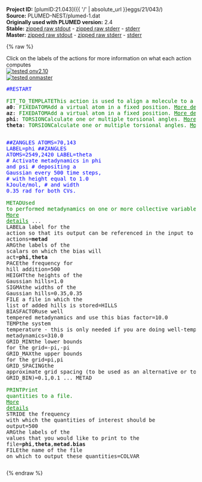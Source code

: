 **Project ID:** [plumID:21.043]({{ '/' | absolute_url }}eggs/21/043/)  
**Source:** PLUMED-NEST/plumed-1.dat  
**Originally used with PLUMED version:** 2.4  
**Stable:** [zipped raw stdout](plumed-1.dat.plumed.stdout.txt.zip) - [zipped raw stderr](plumed-1.dat.plumed.stderr.txt.zip) - [stderr](plumed-1.dat.plumed.stderr)  
**Master:** [zipped raw stdout](plumed-1.dat.plumed_master.stdout.txt.zip) - [zipped raw stderr](plumed-1.dat.plumed_master.stderr.txt.zip) - [stderr](plumed-1.dat.plumed_master.stderr)  

{% raw %}
<div class="plumedpreheader">
<div class="headerInfo" id="value_details_data/PLUMED-NEST/plumed-1.dat"> Click on the labels of the actions for more information on what each action computes </div>
<div class="containerBadge">
<div class="headerBadge"><a href="plumed-1.dat.plumed.stderr"><img src="https://img.shields.io/badge/v2.10-passing-green.svg" alt="tested onv2.10" /></a></div>
<div class="headerBadge"><a href="plumed-1.dat.plumed_master.stderr"><img src="https://img.shields.io/badge/master-passing-green.svg" alt="tested onmaster" /></a></div>
</div>
</div>
<pre class="plumedlisting">
<span style="color:blue" class="comment">#RESTART</span>
<br/><span class="plumedtooltip" style="color:green">FIT_TO_TEMPLATE<span class="right">This action is used to align a molecule to a template. <a href="https://www.plumed.org/doc-master/user-doc/html/FIT_TO_TEMPLATE" style="color:green">More details</a><i></i></span></span> <span class="plumedtooltip">REFERENCE<span class="right">a file in pdb format containing the reference structure and the atoms involved in the CV<i></i></span></span>=step5_charmm2gmx-modified.pdb
<span style="display:none;" id="data/PLUMED-NEST/plumed-1.dat">The FIT_TO_TEMPLATE action with label <b></b> calculates something</span><b name="data/PLUMED-NEST/plumed-1.data0" onclick='showPath("data/PLUMED-NEST/plumed-1.dat","data/PLUMED-NEST/plumed-1.data0","data/PLUMED-NEST/plumed-1.data0","brown")'>a0</b>: <span class="plumedtooltip" style="color:green">FIXEDATOM<span class="right">Add a virtual atom in a fixed position. <a href="https://www.plumed.org/doc-master/user-doc/html/FIXEDATOM" style="color:green">More details</a><i></i></span></span> <span class="plumedtooltip">AT<span class="right">coordinates of the virtual atom<i></i></span></span>=0,0,0
<span style="display:none;" id="data/PLUMED-NEST/plumed-1.data0">The FIXEDATOM action with label <b>a0</b> calculates something</span><b name="data/PLUMED-NEST/plumed-1.dataz" onclick='showPath("data/PLUMED-NEST/plumed-1.dat","data/PLUMED-NEST/plumed-1.dataz","data/PLUMED-NEST/plumed-1.dataz","brown")'>az</b>: <span class="plumedtooltip" style="color:green">FIXEDATOM<span class="right">Add a virtual atom in a fixed position. <a href="https://www.plumed.org/doc-master/user-doc/html/FIXEDATOM" style="color:green">More details</a><i></i></span></span> <span class="plumedtooltip">AT<span class="right">coordinates of the virtual atom<i></i></span></span>=0,0,1
<span style="display:none;" id="data/PLUMED-NEST/plumed-1.dataz">The FIXEDATOM action with label <b>az</b> calculates something</span><b name="data/PLUMED-NEST/plumed-1.datphi" onclick='showPath("data/PLUMED-NEST/plumed-1.dat","data/PLUMED-NEST/plumed-1.datphi","data/PLUMED-NEST/plumed-1.datphi","brown")'>phi</b>: <span class="plumedtooltip" style="color:green">TORSION<span class="right">Calculate one or multiple torsional angles. <a href="https://www.plumed.org/doc-master/user-doc/html/TORSION" style="color:green">More details</a><i></i></span></span> <span class="plumedtooltip">ATOMS<span class="right">the four atoms involved in the torsional angle<i></i></span></span>=70,143,<b name="data/PLUMED-NEST/plumed-1.data0">a0</b>,<b name="data/PLUMED-NEST/plumed-1.dataz">az</b>
<span style="display:none;" id="data/PLUMED-NEST/plumed-1.datphi">The TORSION action with label <b>phi</b> calculates the following quantities:<table  align="center" frame="void" width="95%" cellpadding="5%"><tr><td width="5%"><b> Quantity </b>  </td><td><b> Description </b> </td></tr><tr><td width="5%">phi.value</td><td>the TORSION involving these atoms</td></tr></table></span><b name="data/PLUMED-NEST/plumed-1.dattheta" onclick='showPath("data/PLUMED-NEST/plumed-1.dat","data/PLUMED-NEST/plumed-1.dattheta","data/PLUMED-NEST/plumed-1.dattheta","brown")'>theta</b>: <span class="plumedtooltip" style="color:green">TORSION<span class="right">Calculate one or multiple torsional angles. <a href="https://www.plumed.org/doc-master/user-doc/html/TORSION" style="color:green">More details</a><i></i></span></span> <span class="plumedtooltip">ATOMS<span class="right">the four atoms involved in the torsional angle<i></i></span></span>=2549,2420,<b name="data/PLUMED-NEST/plumed-1.data0">a0</b>,<b name="data/PLUMED-NEST/plumed-1.dataz">az</b>

<span style="color:blue" class="comment">##ZANGLES ATOMS=70,143 LABEL=phi</span>
<span style="color:blue" class="comment">##ZANGLES ATOMS=2549,2420 LABEL=theta</span>
<span style="color:blue" class="comment"># Activate metadynamics in phi and psi</span>
<span style="color:blue" class="comment"># depositing a Gaussian every 500 time steps,</span>
<span style="color:blue" class="comment"># with height equal to 1.0 kJoule/mol,</span>
<span style="color:blue" class="comment"># and width 0.35 rad for both CVs. </span>
<br/><span style="display:none;" id="data/PLUMED-NEST/plumed-1.dattheta">The TORSION action with label <b>theta</b> calculates the following quantities:<table  align="center" frame="void" width="95%" cellpadding="5%"><tr><td width="5%"><b> Quantity </b>  </td><td><b> Description </b> </td></tr><tr><td width="5%">theta.value</td><td>the TORSION involving these atoms</td></tr></table></span><span class="plumedtooltip" style="color:green">METAD<span class="right">Used to performed metadynamics on one or more collective variables. <a href="https://www.plumed.org/doc-master/user-doc/html/METAD" style="color:green">More details</a><i></i></span></span> ...
<span class="plumedtooltip">LABEL<span class="right">a label for the action so that its output can be referenced in the input to other actions<i></i></span></span>=<b name="data/PLUMED-NEST/plumed-1.datmetad" onclick='showPath("data/PLUMED-NEST/plumed-1.dat","data/PLUMED-NEST/plumed-1.datmetad","data/PLUMED-NEST/plumed-1.datmetad","brown")'>metad</b>
<span class="plumedtooltip">ARG<span class="right">the labels of the scalars on which the bias will act<i></i></span></span>=<b name="data/PLUMED-NEST/plumed-1.datphi">phi</b>,<b name="data/PLUMED-NEST/plumed-1.dattheta">theta</b>
<span class="plumedtooltip">PACE<span class="right">the frequency for hill addition<i></i></span></span>=500
<span class="plumedtooltip">HEIGHT<span class="right">the heights of the Gaussian hills<i></i></span></span>=1.0
<span class="plumedtooltip">SIGMA<span class="right">the widths of the Gaussian hills<i></i></span></span>=0.35,0.35
<span class="plumedtooltip">FILE<span class="right"> a file in which the list of added hills is stored<i></i></span></span>=HILLS
<span class="plumedtooltip">BIASFACTOR<span class="right">use well tempered metadynamics and use this bias factor<i></i></span></span>=10.0
<span class="plumedtooltip">TEMP<span class="right">the system temperature - this is only needed if you are doing well-tempered metadynamics<i></i></span></span>=310.0
<span class="plumedtooltip">GRID_MIN<span class="right">the lower bounds for the grid<i></i></span></span>=-pi,-pi
<span class="plumedtooltip">GRID_MAX<span class="right">the upper bounds for the grid<i></i></span></span>=pi,pi
<span class="plumedtooltip">GRID_SPACING<span class="right">the approximate grid spacing (to be used as an alternative or together with GRID_BIN)<i></i></span></span>=0.1,0.1
... METAD
<br/><span style="display:none;" id="data/PLUMED-NEST/plumed-1.datmetad">The METAD action with label <b>metad</b> calculates the following quantities:<table  align="center" frame="void" width="95%" cellpadding="5%"><tr><td width="5%"><b> Quantity </b>  </td><td><b> Description </b> </td></tr><tr><td width="5%">metad.bias</td><td>the instantaneous value of the bias potential</td></tr></table></span><span class="plumedtooltip" style="color:green">PRINT<span class="right">Print quantities to a file. <a href="https://www.plumed.org/doc-master/user-doc/html/PRINT" style="color:green">More details</a><i></i></span></span> <span class="plumedtooltip">STRIDE<span class="right"> the frequency with which the quantities of interest should be output<i></i></span></span>=500 <span class="plumedtooltip">ARG<span class="right">the labels of the values that you would like to print to the file<i></i></span></span>=<b name="data/PLUMED-NEST/plumed-1.datphi">phi</b>,<b name="data/PLUMED-NEST/plumed-1.dattheta">theta</b>,<b name="data/PLUMED-NEST/plumed-1.datmetad">metad.bias</b> <span class="plumedtooltip">FILE<span class="right">the name of the file on which to output these quantities<i></i></span></span>=COLVAR
</pre>
{% endraw %}
